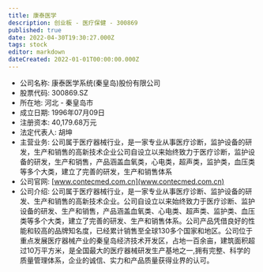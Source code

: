 ```yaml
---
title: 康泰医学
description: 创业板 - 医疗保健 - 300869
published: true
date: 2022-04-30T19:30:27.000Z
tags: stock
editor: markdown
dateCreated: 2022-01-01T00:00:00.000Z
---
```


- 公司名称: 康泰医学系统(秦皇岛)股份有限公司
- 股票代码: 300869.SZ
- 所在地: 河北 - 秦皇岛市
- 成立日期: 1996年07月09日
- 注册资本: 40,179.68万元
- 法定代表人: 胡坤
- 主营业务: 公司属于医疗器械行业，是一家专业从事医疗诊断，监护设备的研发，生产和销售的高新技术企业公司自设立以来始终致力于医疗诊断，监护设备的研发，生产和销售，产品涵盖血氧类，心电类，超声类，监护类，血压类等多个大类，建立了完善的研发，生产和销售体系
- 公司官网: [www.contecmed.com.cn](www.contecmed.com.cn)
- 公司介绍: 公司属于医疗器械行业，是一家专业从事医疗诊断、监护设备的研发、生产和销售的高新技术企业。公司自设立以来始终致力于医疗诊断、监护设备的研发、生产和销售，产品涵盖血氧类、心电类、超声类、监护类、血压类等多个大类，建立了完善的研发、生产和销售体系。公司产品凭借良好的性能和较高的品牌知名度，已经累计销售至全球130多个国家和地区。公司位于重点发展医疗器械产业的秦皇岛经济技术开发区，占地一百余亩，建筑面积超过10万平方米，是全国最大的医疗器械研发生产基地之一,拥有完整、科学的质量管理体系，企业的诚信、实力和产品质量获得业界的认可。


